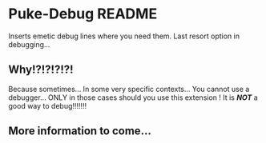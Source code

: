 # Puke-Debug README
Inserts emetic debug lines where you need them. Last resort option in debugging...

## Why!?!?!?!?!
Because sometimes... In some very specific contexts... You cannot use a debugger...
ONLY in those cases should you use this extension ! It is ***NOT*** a good way to debug!!!!!!!

## More information to come...